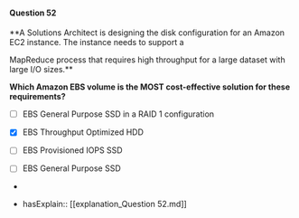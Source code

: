 #### Question  52

**A Solutions Architect is designing the disk configuration for an Amazon EC2 instance. The instance needs to support a

MapReduce process that requires high throughput for a large dataset with large I/O sizes.**

**Which Amazon EBS volume is the MOST cost-effective solution for these requirements?**

- [ ] EBS General Purpose SSD in a RAID 1 configuration

- [x] EBS Throughput Optimized HDD

- [ ] EBS Provisioned IOPS SSD

- [ ] EBS General Purpose SSD

*

- hasExplain:: [[explanation_Question  52.md]]
